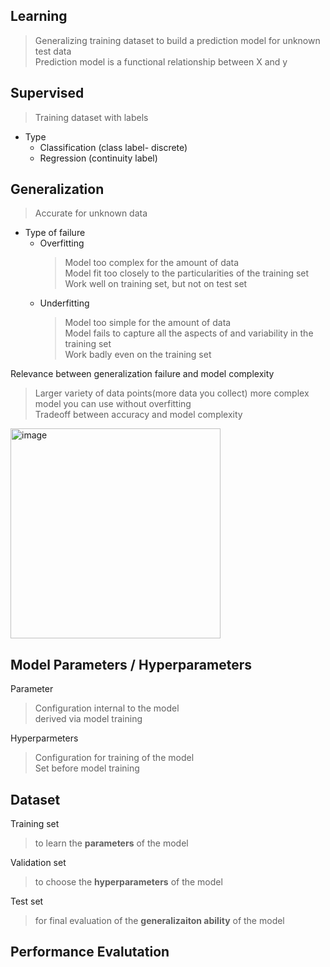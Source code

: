 ## Learning

> Generalizing training dataset to build a prediction model for unknown test data  
> Prediction model is a functional relationship between X and y  

## Supervised
 
> Training dataset with labels  
- Type   
    - Classification (class label- discrete)  
    - Regression (continuity label)  
    
## Generalization
> Accurate for unknown data 

- Type of failure  
    - Overfitting  
        > Model too complex for the amount of data  
        > Model fit too closely to the particularities of the training set  
        > Work well on training set, but not on test set  
    - Underfitting  
        > Model too simple for the amount of data  
        > Model fails to capture all the aspects of and variability in the training set  
        > Work badly even on the training set  


Relevance between generalization failure and model complexity  
> Larger variety of data points(more data you collect) more complex model you can use without overfitting  
> Tradeoff between accuracy and model complexity  

<img width="336" alt="image" src="https://github.com/user-attachments/assets/7e965d59-2cef-4bb4-be45-58fbe3fc3076">

## Model Parameters / Hyperparameters
Parameter  
> Configuration internal to the model  
> derived via model training

Hyperparmeters
> Configuration for training of the model  
> Set before model training

## Dataset

Training set  
> to learn the **parameters** of the model

Validation set  
> to choose the **hyperparameters** of the model  

Test set  
> for final evaluation of the **generalizaiton ability** of the model

## Performance Evalutation

